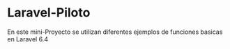 # Laravel-Piloto
En este mini-Proyecto se utilizan diferentes ejemplos de funciones basicas en Laravel 6.4
